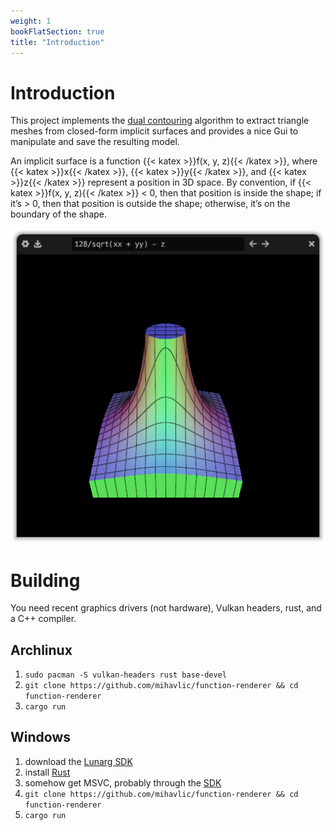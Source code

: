```yaml
---
weight: 1
bookFlatSection: true
title: "Introduction"
---
```


# Introduction

This project implements the [dual contouring](https://www.cs.rice.edu/~jwarren/papers/dualcontour.pdf) algorithm to extract triangle meshes from closed-form implicit surfaces and provides a nice Gui to manipulate and save the resulting model.

An implicit surface is a function {{< katex >}}f(x, y, z){{< /katex >}}, where {{< katex >}}x{{< /katex >}}, {{< katex >}}y{{< /katex >}}, and {{< katex >}}z{{< /katex >}} represent a position in 3D space. By convention, if {{< katex >}}f(x, y, z){{< /katex >}} < 0, then that position is inside the shape; if it’s > 0, then that position is outside the shape; otherwise, it’s on the boundary of the shape.

![The application in use](/example.png)

# Building
You need recent graphics drivers (not hardware), Vulkan headers, rust, and a C++ compiler.

## Archlinux
1. `sudo pacman -S vulkan-headers rust base-devel`
2. `git clone https://github.com/mihavlic/function-renderer && cd function-renderer`
3. `cargo run`

## Windows
1. download the [Lunarg SDK](https://vulkan.lunarg.com/)
2. install [Rust](https://www.rust-lang.org/tools/install)
2. somehow get MSVC, probably through the [SDK](https://developer.microsoft.com/en-us/windows/downloads/windows-sdk/)
4. `git clone https://github.com/mihavlic/function-renderer && cd function-renderer`
5. `cargo run`